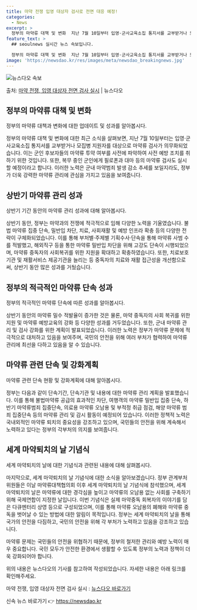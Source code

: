 ```yaml
---
title: 마약 전쟁 입영 대상자 검사로 전면 대응 예정!
categories:
  - News
excerpt: >
  정부의 마약류 대책 및 변화  지난 7월 10일부터 입영·군사교육소집 통지서를 교부받거나 모집병 지원자를 대…
feature_text: >
  ## seoulnews 실시간 뉴스 속보입니다.

  정부의 마약류 대책 및 변화  지난 7월 10일부터 입영·군사교육소집 통지서를 교부받거나 모집병 지원자를 대…
image: 'https://newsdao.kr/res/images/meta/newsdao_breakingnews.jpg'
---
```


![뉴스다오 속보](https://newsdao.kr/res/images/meta/newsdao_breakingnews.jpg)

<p>출처: <a href="https://newsdao.kr/4456" rel="dofollow">마약 전쟁, 입영 대상자 전면 검사 실시</a> | 뉴스다오</p>

<h2 data-ke-size="size26">정부의 마약류 대책 및 변화</h2>
<p data-ke-size="size16">정부의 마약류 대책과 변화에 대한 업데이트 및 성과를 알아봅시다.</p>
정부의 마약류 대책 및 변화에 대한 최근 소식을 살펴보면, 지난 7월 10일부터는 입영·군사교육소집 통지서를 교부받거나 모집병 지원자를 대상으로 마약류 검사가 의무화되었습니다. 이는 군인 후보자들의 마약류 투약 여부를 사전에 파악하여 사전 예방 조치를 취하기 위한 것입니다. 또한, 복무 중인 군인에게 필로폰과 대마 등의 마약류 검사도 실시할 예정이라고 합니다. 이러한 노력은 군내 마약범죄 발생 감소 추세를 보일지라도, 정부가 더욱 강력한 마약류 관리에 관심을 가지고 있음을 보여줍니다.

<h2 data-ke-size="size26">상반기 마약류 관리 성과</h2>
<p data-ke-size="size16">상반기 기간 동안의 마약류 관리 성과에 대해 알아봅시다.</p>

상반기 동안, 정부는 마약과의 전쟁에 적극적으로 임해 다양한 노력을 기울였습니다. 불법 마약류 집중 단속, 밀반입 차단, 치료, 사회재활 및 예방 인프라 확충 등의 다양한 전략이 구체화되었습니다. 이를 통해 부처별·주제별 기획수사·단속을 통해 마약류 사범 수를 적발했고, 해외직구 등을 통한 마약류 밀반입 차단을 위해 고강도 단속이 시행되었으며, 마약류 중독자의 사회복귀를 위한 지원을 확대하고 확충하였습니다. 또한, 치료보호기관 및 재활서비스 제공기관을 늘리는 등 중독자의 치료와 재활 접근성을 개선함으로써, 상반기 동안 많은 성과를 거뒀습니다.

<h2 data-ke-size="size26">정부의 적극적인 마약류 단속 성과</h2>
<p data-ke-size="size16">정부의 적극적인 마약류 단속에 따른 성과를 알아봅시다.</p>

상반기 동안의 마약류 밀수 적발율이 증가한 것은 물론, 마약 중독자의 사회 복귀를 위한 지원 및 마약류 예방교육의 강화 등 다양한 성과를 거두었습니다. 또한, 군내 마약류 관리 및 검사 강화를 위한 계획이 발표되었습니다. 이러한 노력은 정부가 마약류 문제에 적극적으로 대처하고 있음을 보여주며, 국민의 안전을 위해 여러 부처가 협력하여 마약류 관리에 최선을 다하고 있음을 알 수 있습니다.

<h2 data-ke-size="size26">마약류 관련 단속 및 강화계획</h2>
<p data-ke-size="size16">마약류 관련 단속 현황 및 강화계획에 대해 알아봅시다.</p>

정부는 다음과 같이 단속기간, 단속기관 및 내용에 대한 마약류 관리 계획을 발표했습니다. 이를 통해 불법마약류 공급의 효과적인 차단, 여행객의 마약류 밀반입 집중 단속, 하반기 마약류범죄 집중단속, 의료용 마약류 오남용 및 부적정 취급 점검, 해양 마약류 범죄 집중단속 등의 마약류 관리 및 감시 활동이 예정되어 있습니다. 이러한 정책적 노력은 국내외적인 마약류 퇴치의 중요성을 강조하고 있으며, 국민들의 안전을 위해 계속해서 노력하고 있다는 정부의 각부처의 의지를 보여줍니다.

<h2 data-ke-size="size26">세계 마약퇴치의 날 기념식</h2>
<p data-ke-size="size16">세계 마약퇴치의 날에 대한 기념식과 관련된 내용에 대해 살펴봅시다.</p>

마지막으로, 세계 마약퇴치의 날 기념식에 대한 소식을 알아보겠습니다. 정부 관계부처 위원들은 이날 마약류대책협의회 이후 세계 마약퇴치의 날 기념식에 참석했으며, 세계 마약퇴치의 날은 마약류에 대한 경각심을 높이고 마약류의 오남용 없는 사회를 구축하기 위해 국제연합이 지정한 날입니다. 이번 기념식은 실제 마약중독 회복자의 이야기를 담은 다큐멘터리 상영 등으로 구성되었으며, 이를 통해 마약류 오남용의 폐해와 마약류 중독을 벗어날 수 있는 방법에 대한 알림이 목적입니다. 정부는 세계 마약퇴치의 날을 통해 국가의 안전을 다짐하고, 국민의 안전을 위해 각 부처가 노력하고 있음을 강조하고 있습니다.

마약류 문제는 국민들의 안전을 위협하기 때문에, 정부의 철저한 관리와 예방 노력이 매우 중요합니다. 국민 모두가 안전한 환경에서 생활할 수 있도록 정부의 노력과 정책이 더욱 강화되어야 합니다.

위의 내용은 뉴스다오의 기사를 참고하여 작성되었습니다. 자세한 내용은 아래 링크를 확인해주세요. 

마약 전쟁, 입영 대상자 전면 검사 실시 : [뉴스다오 바로가기](https://newsdao.kr/4456) 

신속 뉴스 바로가기 👉 <a href="https://newsdao.kr" rel="dofollow">https://newsdao.kr</a>


